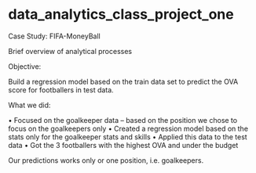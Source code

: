 # data_analytics_class_project_one
Case Study: FIFA-MoneyBall


Brief overview of analytical processes


Objective:

Build a regression model based on the train data set to predict the OVA score for footballers in test data.

What we did:

•	Focused on the goalkeeper data – based on the position we chose to focus on the goalkeepers only
•	Created a regression model based on the stats only for the goalkeeper stats and skills
•	Applied this data to the test data
•	Got the 3 footballers with the highest OVA and under the budget

Our predictions works only or one position, i.e. goalkeepers.

